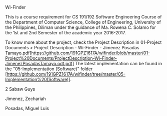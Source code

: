 Wi-Finder


This is a course requirement for CS 191/192 Software Engineering Course of the Department of Computer Science, College of Engineering, University of the Philippines, Diliman under the guidance of Ma. Rowena C. Solamo for the 1st and 2nd Semester of the academic year 2016-2017.

To know more about the project, check the Project Description in 01-Project Documents > Project Description - Wi-Finder - Jimenez Posadas Tamayo.pdf[https://github.com/191GPZ1617A/wifinder/blob/master/01-Project%20Documents/ProjectDescription-Wi-Finder-JimenezPosadasTamayo.odt.pdf]
The latest implementation can be found in the "05-Implementation (Software)" folder [https://github.com/191GPZ1617A/wifinder/tree/master/05-Implementation%20(Software)].

2 Sabaw Guys


Jimenez, Zechariah

Posadas, Miguel Luis